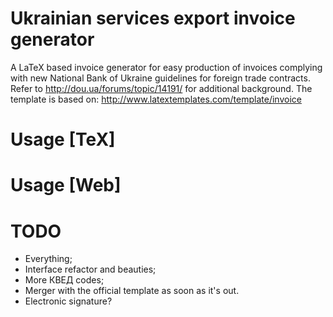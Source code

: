 # Ukrainian services export invoice generator
A LaTeX based invoice generator for easy production of invoices complying with
new National Bank of Ukraine guidelines for foreign trade contracts. Refer to
http://dou.ua/forums/topic/14191/ for additional background. The template is
based on: http://www.latextemplates.com/template/invoice

# Usage [TeX]

# Usage [Web]

# TODO
* Everything;
* Interface refactor and beauties;
* More КВЕД codes;
* Merger with the official template as soon as it's out.
* Electronic signature?
